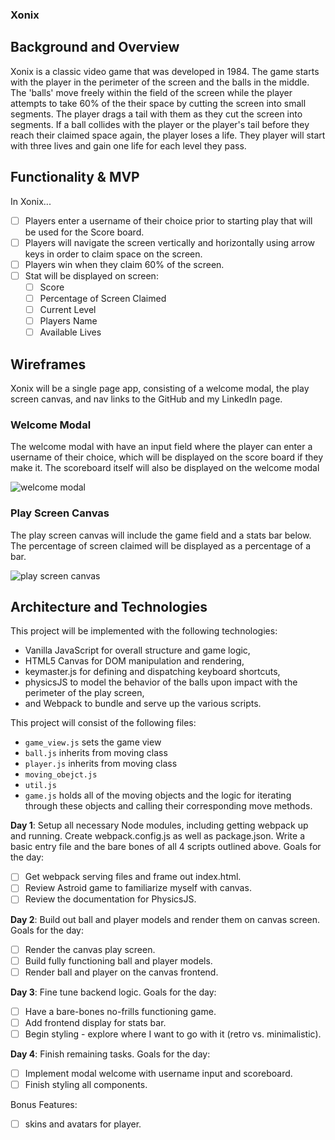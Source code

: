 ### Xonix

## Background and Overview

Xonix is a classic video game that was developed in 1984. The game
starts with the player in the perimeter of the screen and the balls in
the middle. The 'balls' move freely within the field of the screen while
the player attempts to take 60% of the their space by cutting the screen
into small segments. The player drags a tail with them as they cut the
screen into segments. If a ball collides with the player or the player's
tail before they reach their claimed space again, the player loses a life.
They player will start with three lives and gain one life for each level
they pass.

## Functionality & MVP

In Xonix...

- [ ] Players enter a username of their choice prior to starting play
that will be used for the Score board.
- [ ] Players will navigate the screen vertically and horizontally using
arrow keys in order to claim space on the screen.
- [ ] Players win when they claim 60% of the screen.
- [ ] Stat will be displayed on screen:
  - [ ] Score
  - [ ] Percentage of Screen Claimed
  - [ ] Current Level
  - [ ] Players Name
  - [ ] Available Lives

## Wireframes

Xonix will be a single page app, consisting of a welcome modal, the play
screen canvas, and nav links to the GitHub and my LinkedIn page.

### Welcome Modal
The welcome modal with have an input field where the player can enter a
username of their choice, which will be displayed on the score board if
they make it. The scoreboard itself will also be displayed on the welcome
modal

![welcome modal](https://github.com/bergieboy/xonix_js/blob/master/assets/xonix_welcome.png)

### Play Screen Canvas
The play screen canvas will include the game field and a stats bar below.
The percentage of screen claimed will be displayed as a percentage of a
bar.

![play screen canvas](https://github.com/bergieboy/xonix_js/blob/master/assets/xonix_canvas.png)

## Architecture and Technologies

This project will be implemented with the following technologies:
* Vanilla JavaScript for overall structure and game logic,
* HTML5 Canvas for DOM manipulation and rendering,
* keymaster.js for defining and dispatching keyboard shortcuts,
* physicsJS to model the behavior of the balls upon impact with the perimeter of the play screen,
* and Webpack to bundle and serve up the various scripts.


This project will consist of the following files:
* `game_view.js` sets the game view
* `ball.js` inherits from moving class
* `player.js` inherits from moving class
* `moving_obejct.js`
* `util.js`
* `game.js` holds all of the moving objects and the logic for iterating
through these objects and calling their corresponding move methods.

**Day 1**: Setup all necessary Node modules, including getting webpack up and running. Create webpack.config.js as well as package.json. Write a basic entry file and the bare bones of all 4 scripts outlined above. Goals for the day:

- [ ] Get webpack serving files and frame out index.html.
- [ ] Review Astroid game to familiarize myself with canvas.
- [ ] Review the documentation for PhysicsJS.

**Day 2**: Build out ball and player models and render them on canvas screen. Goals for the day:

- [ ] Render the canvas play screen.
- [ ] Build fully functioning ball and player models.
- [ ] Render ball and player on the canvas frontend.

**Day 3**: Fine tune backend logic. Goals for the day:

- [ ] Have a bare-bones no-frills functioning game.
- [ ] Add frontend display for stats bar.
- [ ] Begin styling - explore where I want to go with it (retro vs. minimalistic).

**Day 4**: Finish remaining tasks. Goals for the day:

- [ ] Implement modal welcome with username input and scoreboard.
- [ ] Finish styling all components.

Bonus Features:

- [ ] skins and avatars for player.

